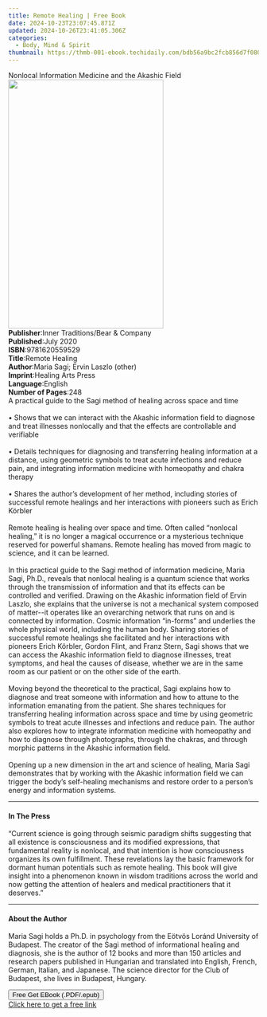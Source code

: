 ```yaml
---
title: Remote Healing | Free Book
date: 2024-10-23T23:07:45.871Z
updated: 2024-10-26T23:41:05.306Z
categories:
  - Body, Mind & Spirit
thumbnail: https://thmb-001-ebook.techidaily.com/bdb56a9bc2fcb856d7f0800272b3e546dfebe8d5e39220353b51f3b9a9c0de78.jpg
---
```

<main id="book-container">
  <div class="flex flex-col">
    <div class="book-brief flex-1 py-6 px-4 sm:p-6 md:py-10 md:px-8">
      <!-- brief-->
      <div class="book-brief-main">
        Nonlocal Information Medicine and the Akashic Field
      </div>
    </div>
    <div
      class="book-meta-info flex-1 grid gap-4 col-start-1 col-end-3 row-start-1 sm:mb-6 sm:grid-cols-4 lg:gap-6 lg:col-start-2 lg:row-end-6 lg:row-span-6 lg:mb-0"
    >
      <div
        class="book-meta-info-left place-content-center mt-4 p-4 text-sm leading-6 col-start-2 col-span-2 dark:text-slate-400"
      >
        <img
          class="w-full h-500 object-cover rounded-lg sm:h-255 sm:col-span-2 lg:col-span-full"
          src="https://img-001-ebook.techidaily.com/dd15f0bc57c0f09c95c138481827d69fa2cd775739e84e3d2d50fd92079adb51.jpg"
          alt=""
          width="312"
          height="500"
        />
      </div>
      <div
        class="book-meta-info-right mt-2 col-start-1 row-start-2 col-span-3 self-center"
      >
        <!-- meta data  -->
        <div class="flex flex-col px-4 md:px-8">
          <div class="flex-1">
            <strong>Publisher</strong>:<span class="px-2"
              >Inner Traditions/Bear &amp; Company</span
            >
          </div>
          <div class="flex-1">
            <strong>Published</strong>:<span class="px-2">July 2020</span>
          </div>
          <div class="flex-1">
            <strong>ISBN</strong>:<span class="px-2">9781620559529</span>
          </div>
          <div class="flex-1">
            <strong>Title</strong>:<span class="px-2">Remote Healing</span>
          </div>
          <div class="flex-1">
            <strong>Author</strong>:<span class="px-2"
              >Maria Sagi; Ervin Laszlo (other)</span
            >
          </div>
          <div class="flex-1">
            <strong>Imprint</strong>:<span class="px-2"
              >Healing Arts Press</span
            >
          </div>
          <div class="flex-1">
            <strong>Language</strong>:<span class="px-2">English</span>
          </div>
          <div class="flex-1">
            <strong>Number of Pages</strong>:<span class="px-2">248</span>
          </div>
        </div>
      </div>
    </div>
    <div class="book-description flex-1 py-6 px-4 sm:p-6 md:py-10 md:px-8">
      <div class="book-description-main">
        <div accordion-content="" id="description">
          A practical guide to the Sagi method of healing across space and time
          <br /><br />• Shows that we can interact with the Akashic information
          field to diagnose and treat illnesses nonlocally and that the effects
          are controllable and verifiable <br /><br />• Details techniques for
          diagnosing and transferring healing information at a distance, using
          geometric symbols to treat acute infections and reduce pain, and
          integrating information medicine with homeopathy and chakra therapy
          <br /><br />• Shares the author’s development of her method, including
          stories of successful remote healings and her interactions with
          pioneers such as Erich Körbler <br /><br />Remote healing is healing
          over space and time. Often called “nonlocal healing,” it is no longer
          a magical occurrence or a mysterious technique reserved for powerful
          shamans. Remote healing has moved from magic to science, and it can be
          learned. <br /><br />In this practical guide to the Sagi method of
          information medicine, Maria Sagi, Ph.D., reveals that nonlocal healing
          is a quantum science that works through the transmission of
          information and that its effects can be controlled and verified.
          Drawing on the Akashic information field of Ervin Laszlo, she explains
          that the universe is not a mechanical system composed of matter--it
          operates like an overarching network that runs on and is connected by
          information. Cosmic information “in-forms” and underlies the whole
          physical world, including the human body. Sharing stories of
          successful remote healings she facilitated and her interactions with
          pioneers Erich Körbler, Gordon Flint, and Franz Stern, Sagi shows that
          we can access the Akashic information field to diagnose illnesses,
          treat symptoms, and heal the causes of disease, whether we are in the
          same room as our patient or on the other side of the earth.
          <br /><br />Moving beyond the theoretical to the practical, Sagi
          explains how to diagnose and treat someone with information and how to
          attune to the information emanating from the patient. She shares
          techniques for transferring healing information across space and time
          by using geometric symbols to treat acute illnesses and infections and
          reduce pain. The author also explores how to integrate information
          medicine with homeopathy and how to diagnose through photographs,
          through the chakras, and through morphic patterns in the Akashic
          information field. <br /><br />Opening up a new dimension in the art
          and science of healing, Maria Sagi demonstrates that by working with
          the Akashic information field we can trigger the body’s self-healing
          mechanisms and restore order to a person’s energy and information
          systems.
        </div>
        <div class="accordion-fader"></div>
      </div>
    </div>
    <div class="book-excerpts flex-1 py-6 px-4 sm:p-6 md:py-10 md:px-8">
      <!-- excerpts-->
      <div class="book-excerpts-main">
        <hr />
        <h4 class="placeholder placeholder-heading">
          <span>In The Press</span>
        </h4>
        <p>
          “Current science is going through seismic paradigm shifts suggesting
          that all existence is consciousness and its modified expressions, that
          fundamental reality is nonlocal, and that intention is how
          consciousness organizes its own fulfillment. These revelations lay the
          basic framework for dormant human potentials such as remote healing.
          This book will give insight into a phenomenon known in wisdom
          traditions across the world and now getting the attention of healers
          and medical practitioners that it deserves.”
        </p>
      </div>
    </div>
    <div class="book-about-author flex-1 py-6 px-4 sm:p-6 md:py-10 md:px-8">
      <!-- about author-->
      <div class="book-main-author-main">
        <hr />
        <h4 class="placeholder placeholder-heading">
          <span>About the Author</span>
        </h4>
        <p>
          Maria Sagi holds a Ph.D. in psychology from the Eötvös Loránd
          University of Budapest. The creator of the Sagi method of
          informational healing and diagnosis, she is the author of 12 books and
          more than 150 articles and research papers published in Hungarian and
          translated into English, French, German, Italian, and Japanese. The
          science director for the Club of Budapest, she lives in Budapest,
          Hungary.
        </p>
      </div>
    </div>
    <div class="book-free-get flex-1 py-6 px-4 sm:p-6 md:py-10 md:px-8">
      <button
        id="btn-free-get"
        class="bg-blue-500 hover:bg-blue-700 text-white font-bold py-2 px-4 rounded"
      >
        Free Get EBook (.PDF/.epub)
      </button>
      <div id="countdown-display" class="px-2 text-lg mt-2"></div>
      <a
        id="free-link"
        class="hidden bg-blue-500 hover:bg-blue-700 text-white font-bold py-2 px-4 rounded"
        href="https://www.ebooks.com/en-us/book/209883642/remote-healing/maria-sagi/"
        target="_blank"
        >Click here to get a free link</a
      >
    </div>
    <script>
      let countdownTime = 0;
      let countdownInterval = null;
      document
        .getElementById('btn-free-get')
        .addEventListener('click', startCountdown);
      function startCountdown() {
        countdownTime = new Date().getTime() + 60000 * 3;
        countdownInterval = setInterval(updateCountdown, 1000);
        document.getElementById('btn-free-get').disabled = true;
        document
          .getElementById('btn-free-get')
          .classList.add('bg-gray-500', 'cursor-not-allowed');
      }
      function updateCountdown() {
        let currentTime = new Date().getTime();
        let timeLeft = countdownTime - currentTime;
        let secondsLeft = Math.floor(timeLeft / 1000);
        document.getElementById('countdown-display').innerHTML =
          `Remaining time: ${secondsLeft} seconds.`;
        if (secondsLeft <= 0) {
          clearInterval(countdownInterval);
          document.getElementById('btn-free-get').classList.add('hidden');
          document.getElementById('free-link').classList.remove('hidden');
          document.getElementById('countdown-display').innerHTML = '';
        }
      }
    </script>
  </div>
</main>

<ins class="adsbygoogle"
      style="display:block"
      data-ad-client="ca-pub-7571918770474297"
      data-ad-slot="8358498916"
      data-ad-format="auto"
      data-full-width-responsive="true"></ins>
    